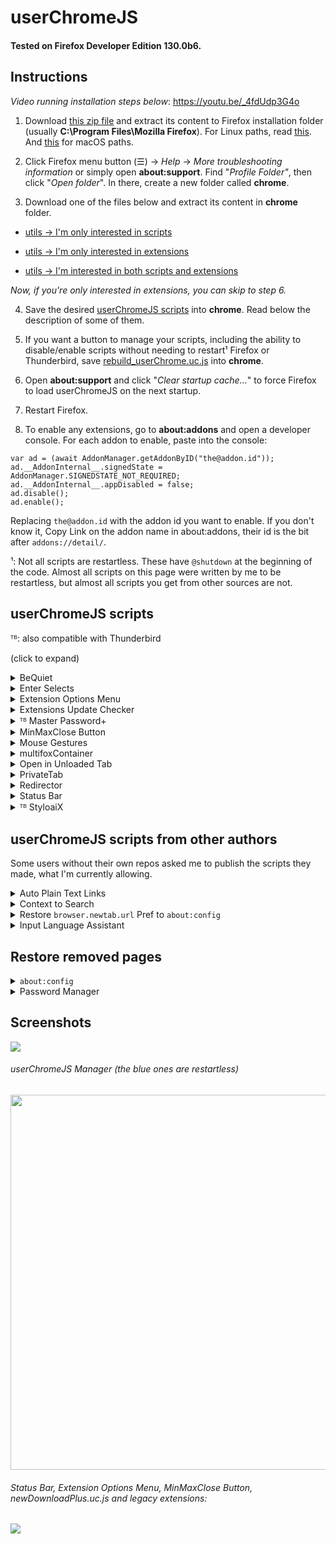 # userChromeJS

#### Tested on Firefox Developer Edition 130.0b6.

## Instructions

*Video running installation steps below*: https://youtu.be/_4fdUdp3G4o

1. Download [this zip file](https://raw.githubusercontent.com/xiaoxiaoflood/firefox-scripts/master/fx-folder.zip) and extract its content to Firefox installation folder (usually **C:\Program Files\Mozilla Firefox**). For Linux paths, read [this](https://github.com/xiaoxiaoflood/firefox-scripts/issues/8#issuecomment-467619800). And [this](https://github.com/xiaoxiaoflood/firefox-scripts/issues/103#issuecomment-978723534) for macOS paths.

2. Click Firefox menu button (☰) -> *Help* -> *More troubleshooting information* or simply open **about:support**. Find "*Profile Folder"*, then click "*Open folder*". In there, create a new folder called **chrome**.

3. Download one of the files below and extract its content in **chrome** folder.

 - [utils → I'm only interested in scripts](https://raw.githubusercontent.com/xiaoxiaoflood/firefox-scripts/master/utils_scripts_only.zip)

 - [utils → I'm only interested in extensions](https://raw.githubusercontent.com/xiaoxiaoflood/firefox-scripts/master/utils_extensions_only.zip)
 
 - [utils → I'm interested in both scripts and extensions](https://raw.githubusercontent.com/xiaoxiaoflood/firefox-scripts/master/utils.zip)

*Now, if you're only interested in extensions, you can skip to step 6.*

4. Save the desired [userChromeJS scripts](https://github.com/xiaoxiaoflood/firefox-scripts/tree/master/chrome) into **chrome**. Read below the description of some of them.

5. If you want a button to manage your scripts, including the ability to disable/enable scripts without needing to restart¹ Firefox or Thunderbird, save [rebuild_userChrome.uc.js](https://raw.githubusercontent.com/xiaoxiaoflood/firefox-scripts/master/chrome/rebuild_userChrome.uc.js) into **chrome**.

6. Open **about:support** and click "*Clear startup cache…*" to force Firefox to load userChromeJS on the next startup.

7. Restart Firefox.

8. To enable any extensions, go to **about:addons** and open a developer console. For each addon to enable, paste into the console:
```
var ad = (await AddonManager.getAddonByID("the@addon.id"));
ad.__AddonInternal__.signedState = AddonManager.SIGNEDSTATE_NOT_REQUIRED;
ad.__AddonInternal__.appDisabled = false;
ad.disable();
ad.enable();
```
Replacing `the@addon.id` with the addon id you want to enable. If you don't know it, Copy Link on the addon name in about:addons, their
id is the bit after `addons://detail/`.


¹: Not all scripts are restartless. These have `@shutdown` at the beginning of the code. Almost all scripts on this page were written by me to be restartless, but almost all scripts you get from other sources are not.

## userChromeJS scripts
ᵀᴮ: also compatible with Thunderbird

(click to expand)
<details>
  <summary>BeQuiet</summary>
 The main purpose of this script is to control media without having to select the tab playing it. So I can play/pause a YouTube video or skip to the next song in Deezer while browsing Reddit, for example.
 Three hotkeys are defined by this script: Ctrl+Alt+S to play/pause, Ctrl+Alt+D to next song and Ctrl+Alt+A to previous song.
 
  Besides that, no more than one tab should play audio at the same time. Each tab paused by another tab that starts playing is added to a stack. So if I open a new YouTube video while there's already one playing, the new tab starts playing and the other is paused. When the video ends or when I pause it, the first YouTube tab resumes playing.
 
 As for now, I only added support for a few sites, like Deezer, Spotify and YouTube. I chose not to support next/previous in YouTube, only play/pause.
 
  [Download link](https://raw.githubusercontent.com/xiaoxiaoflood/firefox-scripts/master/chrome/BeQuiet.uc.js). 
</details>
<details>
  <summary>Enter Selects</summary>
  Have you ever been frustrated because you wanted Firefox to autofill "https://www.youtube.com/feed/subscriptions" when you type "youtube" in location bar? That's because Firefox only autofills domains, so it will never go further than just "https://www.youtube.com/". Also because of this, Firefox will never autofill "https://www.reddit.com/r/firefox/" when you type "firefox", no matter how many times you've visited that page.
  
  I don't like this. Firefox should be smart to always prioritize the page with higher "visit score" in browser history. That's what this script fixes. It preselects the first suggestion from address bar. For instance, if this page is the first suggestion when you type "xiaoxiaoflood", you don't need to press down arrow key before Enter.
  
  Pages you often visit always rise to the first position, so accessing any frequent page will be as easy as typing no more than three chars + Enter, like just "you" + Enter to load YouTube Feed directly instead of YouTube homepage. It's even possible to teach Firefox to select YouTube Feed with "y" and YouTube Homepage with "yo", it's just a matter of practice.
  
  This script replaces urlbar autocomplete, so `browser.urlbar.autoFill` is disabled on install. If at any time you miss domain autofill, you still sort of can achieve that by pressing Tab IF the domain of first suggestion matches what you've typed so far. Example: you typed "*git*" and the first suggestion is from *github.com*. Pressing Tab key will autocomplete the domain even if the first suggestion is not just github.com - it may be github.com/whatever. But if the typed input doesn't match the domain of the first suggestion, then Tab key will have default behavior of selecting next suggestion just like down arrow key.

  [Download link](https://raw.githubusercontent.com/xiaoxiaoflood/firefox-scripts/master/chrome/enterSelects.uc.js). 
</details>
<details>
  <summary>Extension Options Menu</summary>
  A single toolbar button to manage all your extensions. It opens a menu listing each extension. Left-click to open Options from the hovered addon, right-click to enable/disable, Ctrl + right-click to uninstall. Hover anywhere on the menu to see more.

  Screenshot:
  
  ![](https://i.imgur.com/FWs3pYl.png)

  [Download link](https://raw.githubusercontent.com/xiaoxiaoflood/firefox-scripts/master/chrome/extensionOptionsMenu.uc.js).
</details>
<details>
  <summary>Extensions Update Checker</summary>
  Firefox checks for available addon updates every 24 hours. You can disable autoinstall updates, but then you'll only know there are available updates if you manually open Add-ons Manager. This script:
 
  - Disables autoinstall updates for every addon.
  - Just after the daily check, if there's an addon update available it will open Add-ons Manager directly in "Available Updates" view, so that you can track changes before updating (you can click on the extension, then click "Release Notes" button).
  - You can fill `ignoreList` if you are deliberately using an outdated version of an extension and don't want to be notified that an update is available.

  [Download link](https://raw.githubusercontent.com/xiaoxiaoflood/firefox-scripts/master/chrome/extensionsUpdateChecker.uc.js).
</details>
<details>
  <summary>ᵀᴮ Master Password+</summary>
  Locks Firefox with password. This will prompt the password on browser startup or anytime when you lock it with Ctrl+Alt+Shift+W.
  
  You need to set a master password in <i>Firefox Options > Privacy & Security > [×] Use a Primary Password</i>.

  [Download link](https://raw.githubusercontent.com/xiaoxiaoflood/firefox-scripts/master/chrome/masterPasswordPlus.uc.js).  

  Locked:
  ![](https://i.imgur.com/cE3sUGT.png)

  Unlocked:
  ![](https://i.imgur.com/KOkEJq5.png)
</details>
<details>
  <summary>MinMaxClose Button</summary>
  Toolbar button to replace native window buttons (minimize, maximize and close). I use Sidebery (vertical tabbar) with hidden titlebar, so I need this.
 
 - <i>Left-click</i> to minimize (so I can't close it accidentally).
 
 - <i>Right-click</i> to close.
 
 - <i>Middleclick</i> restores to fixed position/size (edit script code with your preferred values). If you want to restore to previous position/size, use <i>Shift + Middleclick</i>.
  
  ![](https://raw.githubusercontent.com/xiaoxiaoflood/firefox-scripts/master/screenshots/minmaxclose.png)

  [Download link](https://raw.githubusercontent.com/xiaoxiaoflood/firefox-scripts/master/chrome/minMaxCloseButton.uc.js).
</details>
<details>
  <summary>Mouse Gestures</summary>
  More powerful than any mouse gestures WebExtensions. But it doesn't have user interface and I have only included actions I use, so unless the default set of actions suits you, knowledge in JavaScript is required to write extra actions. However, it's easy to change gestures for available actions. Default gestures are at the beginning of the code (search for <code>GESTURES:</code>). Some of them:
 
 - <b>Hold right-click, then roll mouse wheel up or down</b> to switch to next/previous tab.
 - <b>Hold right-click, move down and release</b> to scroll to bottom of the page (or move up to go the top). If the cursor was over an image, moving down will open a new tab for reverse image Google search instead of scrolling to bottom.
 - <b>Hold right-click, then left-click</b> to switch to the last selected tab.
 - <b>Hold left-click, then right-click</b> to reload current tab.
 - <b>Hold right-click, then middle-click (wheel button)</b> to close current tab.
 - <b>Hold right-click, move left and release</b> to copy URL of link or media under the cursor.
 - <b>Hold right-click, move right and release</b> to open a new tab with the link or media under the cursor.
 - <b>Hold middle-click, move left and release</b> to copy selected text or image under the cursor.
 - <b>Hold middle-click, move right and release</b> to paste.
 - <b>Hold left-click, then press forward button</b> (for mouse with extra buttons) to switch to next group/panel (specific compatibility with <b>Sidebery</b> extension).

 Gestures are cumulative if possible, so holding right-click + turning mouse wheel will activate a different tab for each "tick" in the wheel.
 
 Advantages over existing extensions:
 - Extensions can't run over Firefox interface, so gestures don't work over Firefox toolbars.
 - Extensions can't run on privileged pages like <i>about:config</i> and <i>view-source</i>.
 - Extensions need the page to start loading to run, causing gestures to fail sometimes.
 - Extensions can't set gestures for 4th and 5th mouse buttons (Back and Forward).
 - Unlike extensions that are limited by existing APIs, userChromeJS has unrestricted access to Firefox internals, so you can do almost whatever you want if you write code for that.

  [Download link - extract it in chrome folder](https://raw.githubusercontent.com/xiaoxiaoflood/firefox-scripts/master/chrome/mouseGestures.zip).
</details>
<details>
  <summary>multifoxContainer</summary>
  
  When Firefox introduced containers, I created this script to get some features that I missed from [Multifox](http://web.archive.org/web/20170123193744/https://addons.mozilla.org/en-US/firefox/addon/multifox/), the legacy addon that implemented "containers" years before Firefox having this feature by default.
  Since then, Firefox has added some things this script had, so I removed them. But I still use it for two things:
  
  - New tabs (Ctrl+T or New Tab button) inherit the container of current tab (except for Private Tabs).
  
  - The label in urlbar serves as menubutton to reopen current tab in other container. With left click, current tab is replaced. With middleclick, a new tab opens without closing the other one.
  
  ![](https://i.imgur.com/BE7oPcu.png)

  [Download link](https://raw.githubusercontent.com/xiaoxiaoflood/firefox-scripts/master/chrome/multifoxContainer.uc.js).
</details>
<details>
  <summary>Open in Unloaded Tab</summary>
  Creates an item in contextmenu to open links/bookmarks/history in unloaded tabs, i.e. the tab is created, but it will only load when selected. Just like unloaded tabs when you start Firefox recovering tabs from previous usage.
 So you can, for example, open multiple related YouTube videos and load them one by one. Or open an entire bookmark folder in tabs without freezing the browser, since tab content will load on demand.

  [Download link](https://raw.githubusercontent.com/xiaoxiaoflood/firefox-scripts/master/chrome/openInUnloadedTab.uc.js).
</details>
<details>
  <summary>PrivateTab</summary>
  Fx 77 blocked the ability to open private tabs in non-private windows, previously possible with Private Tab addon. So I decided to write this script as a replacement. You can change some minor settings at the beginning of the code.
 
  ![](https://raw.githubusercontent.com/xiaoxiaoflood/firefox-scripts/master/screenshots/privatetab.png)

  [Download link](https://raw.githubusercontent.com/xiaoxiaoflood/firefox-scripts/master/chrome/privateTab.uc.js).
</details>
<details>
  <summary>Redirector</summary>
  Requires basic JS skills to write rules using regex.
 
  The main difference between this and extensions like [Redirector](https://addons.mozilla.org/en-US/firefox/addon/redirector/) it that these Firefox extensions record both pre-redirect and final URLs in history. I want it to record just the final URL.
  
  This script can also do more complex things like running a JS function with regex results.
  
  Finally, the main reason why I wrote this was to integrate it with [Link Status Redux](https://github.com/xiaoxiaoflood/firefox-scripts/tree/master/extensions/linkstatusredux). When I point the mouse to a link that I've already visited, LSR displays the time of last visit. This is extremely useful for me to know if I have already visited the page and to track changes since last visit.
  
  LSR uses Redirector rules to replace links directly in page (Redirector extension doesn't do this, it redirects only when you try to load the URL). Many URLs have gibberish at the end, I have rules to remove it, then the URL remains clean and LST can track last visit correctly (because the gibberish is different every time, generating different URLs for what is actually the same page).
  
  Note: the list of rules in the script is just an example, mine is much bigger.

  [Download link](https://raw.githubusercontent.com/xiaoxiaoflood/firefox-scripts/master/chrome/redirector.uc.js).
</details>
<details>
  <summary>Status Bar</summary>
  Brings back the good old status bar (also known as Addon Bar) at the bottom, with status text plus any buttons you want.

  Screenshots:
  
  ![](https://i.imgur.com/2EBQyjE.png)
  
  ![](https://i.imgur.com/zoX79TT.png)

  [Download link](https://raw.githubusercontent.com/xiaoxiaoflood/firefox-scripts/master/chrome/status-bar.uc.js).
</details>
<details>
  <summary>ᵀᴮ StyloaiX</summary>
  UserStyle manager to reskin Firefox window and websites. Replacement for legacy Stylish. More convenient than userChrome.css and userContent.css, as it has a powerful editor with instant preview, error checking, code autocomplete and you can enable/disable individual styles without restarting Firefox.

  Screenshots (yes, I'm using the old Stylish icon):
  
  ![](https://raw.githubusercontent.com/xiaoxiaoflood/firefox-scripts/master/screenshots/styloaix-editor.png)
  
  ![](https://raw.githubusercontent.com/xiaoxiaoflood/firefox-scripts/master/screenshots/styloaix-button.png)

  [Download link - extract it in chrome folder](https://raw.githubusercontent.com/xiaoxiaoflood/firefox-scripts/master/chrome/styloaix.zip).
</details>

## userChromeJS scripts from other authors

Some users without their own repos asked me to publish the scripts they made, what I'm currently allowing.

<details>
  <summary>Auto Plain Text Links</summary>
  Firefox's default context menu will allow you to open plain text links if you select them first. This small addon automatically detects simple http and ftp plain text links when you right-click without needing you to select them first, then passes that URL on to the default Firefox menu items for opening them.

  [Download link - extract it in chrome folder](https://raw.githubusercontent.com/xiaoxiaoflood/firefox-scripts/master/chrome/autoPlainTextLinks.zip).
</details>

<details>
  <summary>Context to Search</summary>
  With this script, when you choose Search from the context menu (with text selected), instead of immediately searching it will just put the selected text in the search bar so you can edit it and choose the search engine before searching.

  [Download link](https://raw.githubusercontent.com/xiaoxiaoflood/firefox-scripts/master/chrome/contextToSearch.uc.js).
</details>

<details>
 <summary>Restore <code>browser.newtab.url</code> Pref to <code>about:config</code></summary>
 This script restores the <code>browser.newtab.url</code> preference to <code>about:config</code>. Using this preference, you can set whatever you like as your New Tab page, including things like <code>file://</code> URLs that don't work with new tab override extensions. Once you install the script, just set the preference in <code>about:config</code> and it should work automatically. Make sure you don't have any other new tab extensions, or it might not work.
 
 (Written by [TheRealPSV](https://github.com/TheRealPSV))

  [Download link](https://raw.githubusercontent.com/xiaoxiaoflood/firefox-scripts/master/chrome/newtab-aboutconfig.uc.js).
</details>

<details>
 <summary>Input Language Assistant</summary>
 this script is based on <code>Input Language Assistant</code> legacy extension. when you click on address bar, this script automatically changes your input language to English and once you press enter or click anywhere else, it will restore your input language to the previous language.
 note: this script is not restartless. if you want to enable or disable this script you need to restart browser.
 
 (Written by [siamak2](https://github.com/siamak2))
 
 [Download link](https://raw.githubusercontent.com/xiaoxiaoflood/firefox-scripts/master/chrome/inputLanguageAssistant.uc.js).
</details>

## Restore removed pages

<details>
  <summary><code>about:config</code></summary>
  The new <code>about:config</code> is way worse than the classic page. Although the new version was introduced in Fx 71, the old one was still accessible for a while via direct URL, but it was removed in Fx 87. To continue using it, save all three files from the link below, then bookmark the following URL:
 
  <i>chrome://userchromejs/content/aboutconfig/aboutconfig.xhtml</i>
  
 → [about:config folder](https://github.com/xiaoxiaoflood/firefox-scripts/tree/master/chrome/utils/aboutconfig)
</details>

<details>
  <summary>Password Manager</summary>
  I don't like the new password manager and the old one was removed in Fx 77. I'm still using it. If you want it too, save all three files from the link below, so that you can access the old password manager using the following URL (bookmark it):
 
 <i>chrome://userchromejs/content/passwordmgr/passwordManager.xhtml</i>
 
 → [Password Manager folder](https://github.com/xiaoxiaoflood/firefox-scripts/tree/master/chrome/utils/passwordmgr)
</details>

## Screenshots

<img src="https://raw.githubusercontent.com/xiaoxiaoflood/firefox-scripts/master/screenshots/folder.png">

###### userChromeJS Manager (the blue ones are restartless)
<img src="https://raw.githubusercontent.com/xiaoxiaoflood/firefox-scripts/master/screenshots/rebuild_userChrome.png" height="600">

###### Status Bar, Extension Options Menu, MinMaxClose Button, newDownloadPlus.uc.js and legacy extensions:
<img  src="https://raw.githubusercontent.com/xiaoxiaoflood/firefox-scripts/master/screenshots/window.png">
